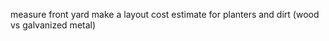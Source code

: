 

measure front yard
make a layout 
cost estimate for planters and dirt (wood vs galvanized metal)

